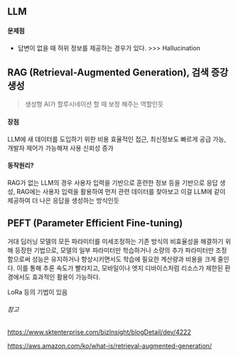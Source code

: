 ## LLM



#### 문제점

- 답변이 없을 때 허위 정보를 제공하는 경우가 있다. >>> Hallucination

## RAG (Retrieval-Augmented Generation), 검색 증강 생성

> 생성형 AI가 할루시네이션 할 때 보정 해주는 역할인듯

#### 장점

LLM에 새 데이터를 도입하기 위한 비용 효율적인 접근, 최신정보도 빠르게 공급 가능, 개발자 제어가 가능해져 사용 신뢰성 증가

#### 동작원리?

RAG가 없는 LLM의 경우 사용자 입력을 기반으로 훈련한 정보 등을 기반으로 응답 생성, RAG에는 사용자 입력을 활용하여 먼저 관련 데이터를 찾아보고 이걸 LLM에 같이 제공하여 더 나은 응답을 생성하는 방식인듯



## PEFT (Parameter Efficient Fine-tuning)

거대 딥러닝 모델의 모든 파라미터를 미세조정하는 기존 방식의 비효율성을 해결하기 위해 등장한 기법으로, 모델의 일부 파라미터만 학습하거나 소량의 추가 파라미터만 조정함으로써 성능은 유지하거나 향상시키면서도 학습에 필요한 계산량과 비용을 크게 줄인다. 이를 통해 추론 속도가 빨라지고, 모바일이나 엣지 디바이스처럼 리소스가 제한된 환경에서도 효과적인 활용이 가능하다.

LoRa 등의 기법이 있음

###### 참고

https://www.sktenterprise.com/bizInsight/blogDetail/dev/4222

https://aws.amazon.com/ko/what-is/retrieval-augmented-generation/